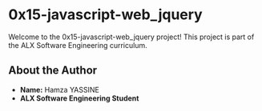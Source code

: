# 0x15-javascript-web_jquery

Welcome to the 0x15-javascript-web_jquery project! This project is part of the ALX Software Engineering curriculum.

## About the Author
- **Name:** Hamza YASSINE
- **ALX Software Engineering Student** 
